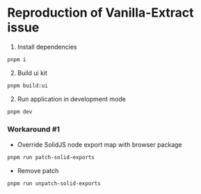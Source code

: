 # Reproduction of Vanilla-Extract issue

1. Install dependencies

```bash
pnpm i
```

2. Build ui kit

```bash
pnpm build:ui
```

2. Run application in development mode

```bash
pnpm dev
```

### Workaround #1

- Override SolidJS node export map with browser package

```bash
pnpm run patch-solid-exports
```

- Remove patch

```bash
pnpm run unpatch-solid-exports
```
